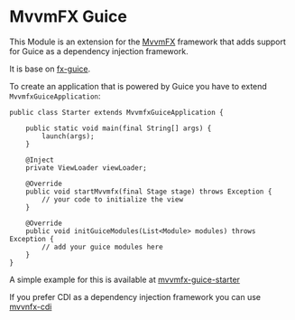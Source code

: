 # MvvmFX Guice

This Module is an extension for the [MvvmFX](https://github.com/sialcasa/mvvmFX) framework that adds support for Guice as a dependency injection framework.

It is base on [fx-guice](https://github.com/cathive/fx-guice).

To create an application that is powered by Guice you have to extend `MvvmfxGuiceApplication`:

    public class Starter extends MvvmfxGuiceApplication {

        public static void main(final String[] args) {
            launch(args);
        }

        @Inject
        private ViewLoader viewLoader;

        @Override
        public void startMvvmfx(final Stage stage) throws Exception {
            // your code to initialize the view
        }

        @Override
        public void initGuiceModules(List<Module> modules) throws Exception {
            // add your guice modules here
        }
    }


A simple example for this is available at [mvvmfx-guice-starter](/examples/mvvmfx-guice-starter)

If you prefer CDI as a dependency injection framework you can use [mvvnfx-cdi](/mvvmfx-parent/mvvmfx-cdi)